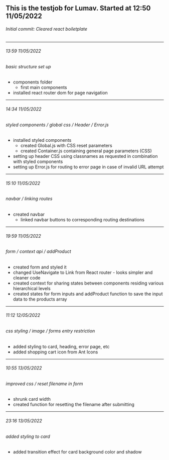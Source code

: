 ## This is the testjob for Lumav. Started at 12:50 11/05/2022

###### Initial commit: Cleared react boiletplate

---

###### 13:59 11/05/2022

###### basic structure set up

- components folder
  - first main components
- installed react router dom for page navigation

---

###### 14:34 11/05/2022

###### styled components / global css / Header / Error.js

- installed styled components
  - created Global.js with CSS reset parameters
  - created Container.js containing general page parameters (CSS)
- setting up header CSS using classnames as requested in combination with styled components
- setting up Error.js for routing to error page in case of invalid URL attempt

---

###### 15:10 11/05/2022

###### navbar / linking routes

- created navbar
  - linked navbar buttons to corresponding routing destinations

---

###### 19:59 11/05/2022

###### form / context api / addProduct

- created form and styled it
- changed UseNavigate to Link from React router - looks simpler and cleaner code
- created context for sharing states between components residing various hierarchical levels
- created states for form inputs and addProduct function to save the input data to the products array

---

###### 11:12 12/05/2022

###### css styling / image / forms entry restriction

- added styling to card, heading, error page, etc
- added shopping cart icon from Ant Icons

---

###### 10:55 13/05/2022

###### improved css / reset filename in form

- shrunk card width
- created function for resetting the filename after submitting

---

###### 23:16 13/05/2022

###### added styling to card

- added transition effect for card background color and shadow
